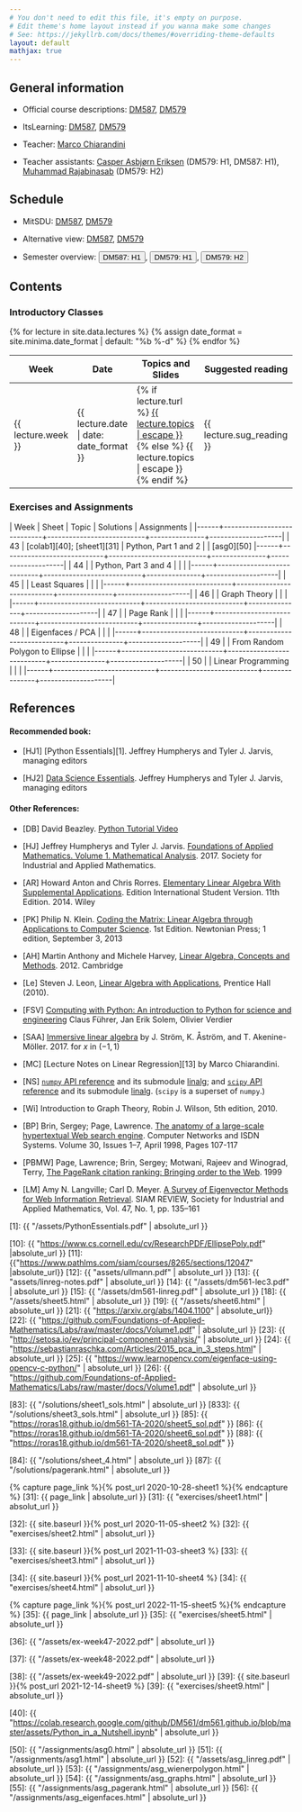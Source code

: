```yaml
---
# You don't need to edit this file, it's empty on purpose.
# Edit theme's home layout instead if you wanna make some changes
# See: https://jekyllrb.com/docs/themes/#overriding-theme-defaults
layout: default
mathjax: true
---
```



## General information

- Official course descriptions: [DM587](https://odinlister.sdu.dk/fagbesk/internkode/DM587/), [DM579](https://odinlister.sdu.dk/fagbesk/internkode/DM579/)

- ItsLearning: [DM587](https://sdu.itslearning.com/main.aspx?CourseID=29027), [DM579](https://sdu.itslearning.com/main.aspx?CourseID=28409)

- Teacher: [Marco Chiarandini](https://imada.sdu.dk/~marco)

- Teacher assistants: [Casper Asbjørn Eriksen](mailto:casbjorn@imada.sdu.dk) (DM579: H1, DM587: H1), [Muhammad Rajabinasab](mailto:rajabinasab@imada.sdu.dk) (DM579: H2)


## Schedule

- MitSDU: <a href="https://mitsdu.sdu.dk/skema/activity/N330069101/e23">DM587</a>, <a href="https://mitsdu.sdu.dk/skema/activity/N330064101/e23">DM579</a>

- Alternative view: <a href="https://vis.aida.imada.sdu.dk/public/e23draft2/DM587">DM587</a>, <a href="https://vis.aida.imada.sdu.dk/public/e23draft2/DM579">DM579</a>

- Semester overview: <button onclick="myFunction('dm587h1')" class="w3-btn w3-cell w3-left-align"> DM587: H1 <i class="fa fa-caret-down"></i></button>,
  <button onclick="myFunction('dm579h1')" class="w3-btn w3-cell w3-left-align"> DM579: H1 <i class="fa fa-caret-down"></i></button>,
  <button onclick="myFunction('dm579h2')" class="w3-btn w3-cell w3-left-align"> DM579: H2 <i class="fa fa-caret-down"></i></button>

<div id="dm587h1" class="w3-container w3-hide">
<div class="w3-responsive">
<div w3-include-html="./assets/dm587_h1.html"></div>
<script>
w3.includeHTML();
</script>
</div>
</div>


<div id="dm579h1" class="w3-container w3-hide">
<div class="w3-responsive">
<div w3-include-html="./assets/dm579_h1.html"></div>
<script>
w3.includeHTML();
</script>
</div>
</div>

<div id="dm579h2" class="w3-container w3-hide">
<div class="w3-responsive">
<div w3-include-html="./assets/dm579_h2.html"></div>
<script>
w3.includeHTML();
</script>
</div>
</div>





## Contents

### Introductory Classes

<table>
<thead>
<tr>
<th width="5%">Week</th>
<th width="7%">Date</th>
<th width="43%">Topics and Slides</th>
<th width="44%">Suggested reading</th>
</tr>
</thead>
{% for lecture in site.data.lectures %}
{% assign date_format = site.minima.date_format | default: "%b %-d" %}
<tbody>
<tr>
<td>{{ lecture.week }}</td>
<td>{{ lecture.date | date: date_format }}</td>
<td>
{% if lecture.turl %}
<a class="post-link" href="{{ lecture.turl | absolute_url }}">{{ lecture.topics | escape }}</a>
{% else %}
{{ lecture.topics | escape }}
{% endif %}
</td>
<td>{{ lecture.sug_reading }}</td>
</tr>
</tbody>
{% endfor %}
</table>



### Exercises and Assignments



| Week | Sheet                      | Topic  	           | Solutions     | Assignments        |
|------+----------------------------+---------------------------+---------------+--------------------|
|   43 | [colab1][40]; [sheet1][31]  | Python, Part 1 and 2            | | [asg0][50] 
|------+----------------------------+---------------------------+---------------+--------------------|
|   44 |               | Python, Part 3 and 4          |               |         |
|------+----------------------------+---------------------------+---------------+--------------------|
|   45 |               | Least Squares             |   |          |
|------+----------------------------+---------------------------+---------------+--------------------|
|   46 |   |  Graph Theory                         |              |                    |
|------+----------------------------+---------------------------+---------------+--------------------|
|   47 |          | Page Rank                 |             |                    |
|------+----------------------------+---------------------------+---------------+--------------------|
|   48 |              | Eigenfaces / PCA               |               |             |
|------+----------------------------+---------------------------+---------------+--------------------|
|   49 |               | From Random Polygon to Ellipse |   |             |
|------+----------------------------+---------------------------+---------------+--------------------|
|   50 |             | Linear Programming               |               |             |
|------+----------------------------+---------------------------+---------------+--------------------|

<!--
|------+----------------------------+---------------------------+---------------+--------------------|
|   43 | [colab1][40]; [sheet1][31] | Python, Part 1            | [sheet1][83]  | [asg0][50]         |
|------+----------------------------+---------------------------+---------------+--------------------|
|   44 | [sheet2][32]               | Python, Part 2            |               | [asg1][51]         |
|      | [sheet3][33]               | Python, Part 3 - plotting | [sheet3][833] |                    |
|------+----------------------------+---------------------------+---------------+--------------------|
|   45 | [sheet4][34]               | Least Squares             | [sheet4][84]  | [asg2][52]         |
|------+----------------------------+---------------------------+---------------+--------------------|
|   46 | [sheet5][35]            | Page Rank                 |   [sheet5][87]            |                    |
|      |                            |                           |               | [asg_pagerank][55] |
|------+----------------------------+---------------------------+---------------+--------------------|
|   47 | [sheet6][36]    |  Graph Theory                         |   [sheet6][85]            |                    |
|      |                            |                           |               |     [asg_graphs][54]               |
|------+----------------------------+---------------------------+---------------+--------------------|
|   48 | [sheet7][37]               | From Random Polygon to Ellipse | [sheet7][86]   |             |
|      |                            |                                |  | [asg_wienerpolygon][53]              |
|------+----------------------------+---------------------------+---------------+--------------------|
|   49 | [sheet8][38]               | Eigenfaces / PCA               |               |             |
|      |                            |                                |               | [asg_eigenfaces][56]  |
|------+----------------------------+---------------------------+---------------+--------------------|
|   50 | [sheet9][39]               | Linear Programming               |               |             |
|------+----------------------------+---------------------------+---------------+--------------------|



|------+----------------------------+--------------------------------+---------------+-------------|
|   43 | [colab1][40]; [sheet1][31] | Python, Part 1                 | [sheet1][83]  | [asg0][50]  |
|------+----------------------------+--------------------------------+---------------+-------------|
|   44 | [sheet2][32]               | Python, Part 2                 |               | [asg1][51]  |
|      | [sheet3][33]               | Python, Part 3 - plotting      | [sheet3][833] |             |
|------+----------------------------+--------------------------------+---------------+-------------|
|   45 | [sheet4][34]               | Least Squares                  | [sheet4][84]  | [asg2][52]  |
|------+----------------------------+--------------------------------+---------------+-------------|
|   46 | [sheet5][35]               | Graph Theory                   | [sheet5][85]  |             |
|      |                            |                                |               | [asg3][53]  |
|------+----------------------------+--------------------------------+---------------+-------------|
|   47 | [sheet6][36]               | From Random Polygon to Ellipse | [sheet6][86]  |             |
|      |                            |                                |               | [asg4][54]  |
|------+----------------------------+--------------------------------+---------------+-------------|
|   48 | [sheet7][37]               | Page Rank                      | [sheet7][87]  |             |
|      |                            |                                |               | [asg5][55]  |
|------+----------------------------+--------------------------------+---------------+-------------|
|   49 | [sheet8][38]               | Eigenfaces / PCA               |               |             |
|      |                            |                                |               | [asg6][56]  |
|------+----------------------------+--------------------------------+---------------+-------------|
|   50 | [sheet9][39]               | Linear Programming               |               |             |
|------+----------------------------+--------------------------------+---------------+-------------|

-->


<!--

| Week | Sheet                      | Topic  	                | Solutions     | Assignments |
|------+----------------------------+--------------------------------+---------------+-------------|
|   44 | [colab1][40]; [sheet1][31] | Python, Part 1                 | [sheet1][83]  | [asg0][50]  |
|------+----------------------------+--------------------------------+---------------+-------------|
|   45 | [sheet2][32]               | Python, Part 2                 |               | [asg1][51]  |
|------+----------------------------+--------------------------------+---------------+-------------|
|   46 | [sheet3][33]               | Python, Part 3 - plotting      | [sheet3][833]  |             |
|      | [sheet4][34]               | Least Squares                  | [sheet4][84]  | [asg2][52]  |
|------+----------------------------+--------------------------------+---------------+-------------|
|   47 | [sheet5][35]               | Graph Theory                   | [sheet5][85]  |             |
|      |                            |                                |               | [asg3][53]  |
|------+----------------------------+--------------------------------+---------------+-------------|
|   48 | [sheet6][36]               | From Random Polygon to Ellipse | [sheet6][86]  |             |
|      |                            |                                |               | [asg4][54]  |
|------+----------------------------+--------------------------------+---------------+-------------|
|   49 | [sheet7][37]               | Page Rank                      | [sheet7][87]  | [asg5][55]  |
|      |                            |                                |               |             |
|------+----------------------------+--------------------------------+---------------+-------------|
|   50 | [sheet8][38]               | Eigenfaces / PCA               |  [sheet8][88]       |             |
|      |                            |                                |               | [asg6][56]  |
|------+----------------------------+--------------------------------+---------------+-------------|

-->


<!--


| Week | Type | Sheet        | Topic  	                | Solutions     | Assignments |
|------+------+--------------+--------------------------------+---------------+-------------|
|   44 | L    | [colab1][40] [sheet1][31] | Python                         |               | [asg0][50]  |
|------+------+--------------+--------------------------------+---------------+-------------|
|   45 | L    |              |                                |               |  |
|------+------+--------------+--------------------------------+---------------+-------------|
|   46 | L    | [sheet2][32] | Python                         |               |             |
|      | L    | [sheet3][33] | Python - plotting              |               | [asg2][52]  |
|------+------+--------------+--------------------------------+---------------+-------------|
|   47 | L    | 
|      | L    |              |                                |               | [asg3][53]  |
|------+------+--------------+--------------------------------+---------------+-------------|
|   48 | L    | [sheet5][35] | Graph Theory                   |               |             |
|      | L    |              |                                |               | [asg4][54]  |
|------+------+--------------+--------------------------------+---------------+-------------|
|   49 | L    | [sheet6][37] | From Random Polygon to Ellipse |               |             |
|      | L    |              |                                |               |
|------+------+--------------+--------------------------------+---------------+-------------|
|   50 | L    |
|      | L    |              |                                |               | [asg6][56]        |
|------+------+--------------+--------------------------------+---------------+-------------|
|   51 | L    | [sheet8][38] | Eigenfaces                     |               |             |
|------+------+--------------+--------------------------------+---------------+-------------|


-->









## References

#### Recommended book:

- [HJ1] [Python Essentials][1]. Jeffrey Humpherys and Tyler J. Jarvis,
  managing editors

- [HJ2]
  [Data Science Essentials](https://github.com/Foundations-of-Applied-Mathematics/Labs/raw/master/docs/DataScienceEssentials.pdf). Jeffrey
  Humpherys and Tyler J. Jarvis, managing editors

<!--
- [HJ2] [Labs for Foundations of Applied Mathematics. Volume 1. Mathematical Analysis](2)
  Jeffrey Humpherys and Tyler J. Jarvis, managing editors
-->


#### Other References:

- [DB] David Beazley. [Python Tutorial Video](https://www.youtube.com/watch?v=lyDLAutA88s)

- [HJ] Jeffrey Humpherys and Tyler
  J. Jarvis. [Foundations of Applied Mathematics. Volume 1. Mathematical Analysis](http://bookstore.siam.org/ot152/). 2017. Society
  for Industrial and Applied Mathematics.

- [AR] Howard Anton and Chris Rorres. [Elementary Linear Algebra With
  Supplemental Applications](http://eu.wiley.com/WileyCDA/WileyTitle/productCd-1118677455.html). Edition
  International Student Version. 11th Edition. 2014. Wiley


- [PK] Philip N. Klein. [Coding the Matrix: Linear Algebra through
  Applications to Computer
  Science](https://www.amazon.com/dp/0615880991/). 1st Edition.
  Newtonian Press; 1 edition, September 3, 2013

- [AH] Martin Anthony and Michele Harvey, [Linear Algebra, Concepts and Methods](http://www.cambridge.org/us/academic/subjects/mathematics/algebra/linear-algebra-concepts-and-methods). 2012. Cambridge


- [Le] Steven J. Leon, [Linear Algebra with
  Applications](http://wps.aw.com/leon_linearalg_9/), Prentice Hall
  (2010).


- [FSV] [Computing with Python: An introduction to Python for science and engineering](https://www.packtpub.com/product/scientific-computing-with-python-3/9781786463517) Claus Führer, Jan Erik Solem, Olivier Verdier



- [SAA] [Immersive linear algebra](http://immersivemath.com/ila/index.html) by J. Ström, K. Åström, and
  T. Akenine-Möller. 2017. for $x$ in $(-1, 1)$


- [MC] [Lecture Notes on Linear Regression][13] by Marco Chiarandini.


- [NS]
  [`numpy` API reference](https://docs.scipy.org/doc/numpy/reference/) and
  its submodule
  [linalg](https://docs.scipy.org/doc/numpy/reference/routines.linalg.html);
  and [`scipy` API reference](https://docs.scipy.org/doc/scipy/reference/)
  and its submodule
  [linalg](https://docs.scipy.org/doc/scipy/reference/linalg.html).
  (`scipy` is a superset of `numpy`.)

- [Wi] Introduction to Graph Theory, Robin J. Wilson, 5th edition, 2010.

- [BP] Brin, Sergey; Page, Lawrence. [The anatomy of a large-scale
  hypertextual Web search
  engine](https://doi.org/10.1016/S0169-7552(98)00110-X). Computer
  Networks and ISDN Systems. Volume 30, Issues 1–7, April 1998, Pages
  107-117

- [PBMW] Page, Lawrence; Brin, Sergey; Motwani, Rajeev and Winograd,
  Terry, [The PageRank citation ranking: Bringing order to the
  Web](http://dbpubs.stanford.edu:8090/pub/showDoc.Fulltext?lang=en&doc=1999-66&format=pdf). 1999

- [LM] Amy N. Langville; Carl D. Meyer. [A Survey of Eigenvector Methods
  for Web Information
  Retrieval](https://epubs.siam.org/doi/pdf/10.1137/S0036144503424786). SIAM
  REVIEW, Society for Industrial and Applied Mathematics, Vol. 47,
  No. 1, pp. 135–161







[1]: {{ "/assets/PythonEssentials.pdf" | absolute_url }}

[10]: {{ "https://www.cs.cornell.edu/cv/ResearchPDF/EllipsePoly.pdf" |absolute_url }}
[11]: {{"https://www.pathlms.com/siam/courses/8265/sections/12047" |absolute_url}}
[12]: {{ "assets/ullmann.pdf" | absolute_url }}
[13]: {{ "assets/linreg-notes.pdf" | absolute_url }}
[14]: {{ "/assets/dm561-lec3.pdf" | absolute_url }}
[15]: {{ "/assets/dm561-linreg.pdf" | absolute_url }}
[18]: {{ "/assets/sheet5.html" | absolute_url }}
[19]: {{ "/assets/sheet6.html" | absolute_url }}
[21]: {{ "https://arxiv.org/abs/1404.1100" | absolute_url}}
[22]: {{ "https://github.com/Foundations-of-Applied-Mathematics/Labs/raw/master/docs/Volume1.pdf" | absolute_url }}
[23]: {{ "http://setosa.io/ev/principal-component-analysis/" | absolute_url }}
[24]: {{ "https://sebastianraschka.com/Articles/2015_pca_in_3_steps.html" | absolute_url }}
[25]: {{ "https://www.learnopencv.com/eigenface-using-opencv-c-python/" | absolute_url }}
[26]: {{ "https://github.com/Foundations-of-Applied-Mathematics/Labs/raw/master/docs/Volume1.pdf" | absolute_url }}


<!-- External solutions -->

[83]: {{ "/solutions/sheet1_sols.html" | absolute_url }}
[833]: {{ "/solutions/sheet3_sols.html" | absolute_url }}
[85]: {{ "https://roras18.github.io/dm561-TA-2020/sheet5_sol.pdf" }}
[86]: {{ "https://roras18.github.io/dm561-TA-2020/sheet6_sol.pdf" }}
[88]: {{ "https://roras18.github.io/dm561-TA-2020/sheet8_sol.pdf" }}

<!-- Internal solutions --> 

[84]: {{ "/solutions/sheet_4.html" | absolute_url }}
[87]: {{ "/solutions/pagerank.html" | absolute_url }}


<!-- Sheets -->

{% capture page_link %}{% post_url 2020-10-28-sheet1 %}{% endcapture %}
[31]: {{ page_link | absolute_url }}
[31]: {{ "exercises/sheet1.html" | absolut_url }}

[32]: {{ site.baseurl }}{% post_url 2020-11-05-sheet2 %}
[32]: {{ "exercises/sheet2.html" | absolut_url }}

[33]: {{ site.baseurl }}{% post_url 2021-11-03-sheet3 %}
[33]: {{ "exercises/sheet3.html" | absolut_url }}

[34]: {{ site.baseurl }}{% post_url 2021-11-10-sheet4 %}
[34]: {{ "exercises/sheet4.html" | absolut_url }}


{% capture page_link %}{% post_url 2022-11-15-sheet5 %}{% endcapture %}
[35]: {{ page_link | absolute_url }}
[35]: {{ "exercises/sheet5.html" | absolute_url }}

[36]: {{ "/assets/ex-week47-2022.pdf" | absolute_url }}

[37]: {{ "/assets/ex-week48-2022.pdf" | absolute_url }}


[38]: {{ "/assets/ex-week49-2022.pdf" | absolute_url }}
[39]: {{ site.baseurl }}{% post_url 2021-12-14-sheet9 %}
[39]: {{ "exercises/sheet9.html" | absolute_url }}

[40]: {{ "https://colab.research.google.com/github/DM561/dm561.github.io/blob/master/assets/Python_in_a_Nutshell.ipynb" | absolute_url }}


<!-- Assignments -->

[50]: {{ "/assignments/asg0.html" | absolute_url }}
[51]: {{ "/assignments/asg1.html" | absolute_url }}
[52]: {{ "/assets/asg_linreg.pdf" | absolute_url }}
[53]: {{ "/assignments/asg_wienerpolygon.html" | absolute_url }}
[54]: {{ "/assignments/asg_graphs.html" | absolute_url }}
[55]: {{ "/assignments/asg_pagerank.html" | absolute_url }}
[56]: {{ "/assignments/asg_eigenfaces.html" | absolute_url }}
